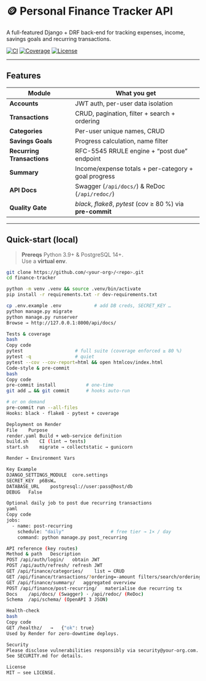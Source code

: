 # 🪙 Personal Finance Tracker API

A full-featured Django + DRF back-end for tracking expenses, income, savings goals and recurring transactions.

[![CI](https://img.shields.io/github/actions/workflow/status/<your-org>/<repo>/ci.yml?label=tests)](./actions)
[![Coverage](https://img.shields.io/badge/coverage-90%25-brightgreen)](./htmlcov)
[![License](https://img.shields.io/github/license/<your-org>/<repo>)](/LICENSE)

---

##  Features

| Module | What you get |
|--------|--------------|
| **Accounts** | JWT auth, per-user data isolation |
| **Transactions** | CRUD, pagination, filter + search + ordering |
| **Categories** | Per-user unique names, CRUD |
| **Savings Goals** | Progress calculation, name filter |
| **Recurring Transactions** | RFC-5545 RRULE engine + “post due” endpoint |
| **Summary** | Income/expense totals + per-category + goal progress |
| **API Docs** | Swagger (`/api/docs/`) & ReDoc (`/api/redoc/`) |
| **Quality Gate** | *black*, *flake8*, *pytest* (cov ≥ 80 %) via **pre-commit** |

---

##  Quick-start (local)

> **Prereqs** Python 3.9+ & PostgreSQL 14+.  
> Use a **virtual env**.

```bash
git clone https://github.com/<your-org>/<repo>.git
cd finance-tracker

python -m venv .venv && source .venv/bin/activate
pip install -r requirements.txt -r dev-requirements.txt

cp .env.example .env            # add DB creds, SECRET_KEY …
python manage.py migrate
python manage.py runserver
Browse → http://127.0.0.1:8000/api/docs/

Tests & coverage
bash
Copy code
pytest                   # full suite (coverage enforced ≥ 80 %)
pytest -q                # quiet
pytest --cov --cov-report=html && open htmlcov/index.html
Code-style & pre-commit
bash
Copy code
pre-commit install           # one-time
git add … && git commit      # hooks auto-run

# or on demand
pre-commit run --all-files
Hooks: black · flake8 · pytest + coverage

Deployment on Render
File	Purpose
render.yaml	Build + web-service definition
build.sh	CI (lint → tests)
start.sh	migrate → collectstatic → gunicorn

Render → Environment Vars

Key	Example
DJANGO_SETTINGS_MODULE	core.settings
SECRET_KEY	p6BsW…
DATABASE_URL	postgresql://user:pass@host/db
DEBUG	False

Optional daily job to post due recurring transactions
yaml
Copy code
jobs:
  - name: post-recurring
    schedule: "daily"                 # free tier → 1× / day
    command: python manage.py post_recurring

API reference (key routes)
Method & path	Description
POST /api/auth/login/	obtain JWT
POST /api/auth/refresh/	refresh JWT
GET /api/finance/categories/	list ↔️ CRUD
GET /api/finance/transactions/?ordering=-amount	filters/search/ordering
GET /api/finance/summary/	aggregated overview
POST /api/finance/post-recurring/	materialise due recurring tx
Docs	/api/docs/ (Swagger) · /api/redoc/ (ReDoc)
Schema	/api/schema/ (OpenAPI 3 JSON)

Health-check
bash
Copy code
GET /healthz/   →   {"ok": true}
Used by Render for zero-downtime deploys.

Security
Please disclose vulnerabilities responsibly via security@your-org.com.
See SECURITY.md for details.

License
MIT – see LICENSE.
